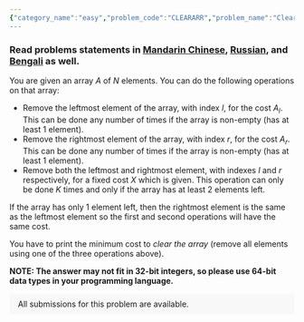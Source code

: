 ```yaml
---
{"category_name":"easy","problem_code":"CLEARARR","problem_name":"Clear the Array","problemComponents":{"constraints":"- $1 \\leq T \\leq 200$\n- $1 \\leq N \\leq 5000$\n- $0 \\leq K \\leq \\lfloor \\frac{N}{2} \\rfloor$\n- $1 \\leq X \\leq 10^9$\n- $1 \\leq A_i \\leq 10^9$","constraintsState":true,"subtasks":"- 30 points : $1 \\leq R \\leq 10000$\n- 70 points : $1 \\leq R \\leq 10^9$\n","subtasksState":false,"inputFormat":"- The first line of the input contains $T$ - the number of test cases. Then the test cases follow.\n\n- Each test case contains 2 lines of input.\n\n- The first line of each test case contains three integers: $N$, $K$, and $X$ separated by spaces.\n\n- The second line of each test case contains $N$ space-separated positive integers, $A_1,A_2,\\ldots A_N$.\n","inputFormatState":true,"outputFormat":"For each test case, output on one line the minimum cost to clear the array.\n","outputFormatState":true,"sampleTestCases":{"0":{"id":1,"input":"3\n5 2 7\n9 10 11 12 13\n5 0 7\n9 9 9 9 9\n5 2 7\n9 1 2 3 10\n","output":"23\n45\n13\n","explanation":"For the first test case, we can remove $A_1$ for cost $9$, which makes the array $[10, 11, 12, 13]$. Then we can do the third operation to remove $10$ and $13$ for cost $7$, which makes the array $[11, 12]$. We can again do the third operation to remove $11$ and $12$ for cost $7$ which clears the array.\n\nThe total cost is therefore $23$, which is the minimum cost possible.","isDeleted":false}}},"video_editorial_url":"https://youtu.be/uLXX2etF-NM","languages_supported":{"0":"CPP14","1":"C","2":"JAVA","3":"PYTH 3.6","4":"CPP17","5":"PYTH","6":"PYP3","7":"CS2","8":"ADA","9":"PYPY","10":"TEXT","11":"PAS fpc","12":"NODEJS","13":"RUBY","14":"PHP","15":"GO","16":"HASK","17":"TCL","18":"PERL","19":"SCALA","20":"LUA","21":"kotlin","22":"BASH","23":"JS","24":"LISP sbcl","25":"rust","26":"PAS gpc","27":"BF","28":"CLOJ","29":"R","30":"D","31":"CAML","32":"FORT","33":"ASM","34":"swift","35":"FS","36":"WSPC","37":"LISP clisp","38":"SQL","39":"SCM guile","40":"PERL6","41":"ERL","42":"CLPS","43":"ICK","44":"NICE","45":"PRLG","46":"ICON","47":"COB","48":"SCM chicken","49":"PIKE","50":"SCM qobi","51":"ST","52":"SQLQ","53":"NEM"},"max_timelimit":1,"source_sizelimit":50000,"problem_author":"vishesh_s","problem_tester":"","date_added":"18-08-2021","tags":{"0":"cook132","1":"cook132","2":"easy","3":"easy","4":"greedy","5":"greedy","6":"sorting","7":"sorting","8":"vishesh_s"},"problem_difficulty_level":"Easy","best_tag":"","editorial_url":"https://discuss.codechef.com/problems/CLEARARR","time":{"view_start_date":1629658802,"submit_start_date":1629658802,"visible_start_date":1629658802,"end_date":1735669800},"is_direct_submittable":false,"problemDiscussURL":"https://discuss.codechef.com/search?q=CLEARARR","is_proctored":false,"visitedContests":{},"layout":"problem"}
---
```

### Read problems statements in [Mandarin Chinese](https://www.codechef.com/download/translated/COOK132/mandarin/CLEARARR.pdf), [Russian](https://www.codechef.com/download/translated/COOK132/russian/CLEARARR.pdf), and [Bengali](https://www.codechef.com/download/translated/COOK132/bengali/CLEARARR.pdf) as well.

You are given an array $A$ of $N$ elements. You can do the following operations on that array:

- Remove the leftmost element of the array, with index $l$, for the cost $A_l$. This can be done any number of times if the array is non-empty (has at least $1$ element).
- Remove the rightmost element of the array, with index $r$, for the cost $A_r$. This can be done any number of times if the array is non-empty (has at least $1$ element).
- Remove both the leftmost and rightmost element, with indexes $l$ and $r$ respectively, for a fixed cost $X$ which is given. This operation can only be done $K$ times and only if the array has at least $2$ elements left.

If the array has only $1$ element left, then the rightmost element is the same as the leftmost element so the first and second operations will have the same cost.

You have to print the minimum cost to *clear the array* (remove all elements using one of the three operations above).

**NOTE: The answer may not fit in 32-bit integers, so please use 64-bit data types in your programming language.**
<aside style='background: #f8f8f8;padding: 10px 15px;'><div>All submissions for this problem are available.</div></aside>